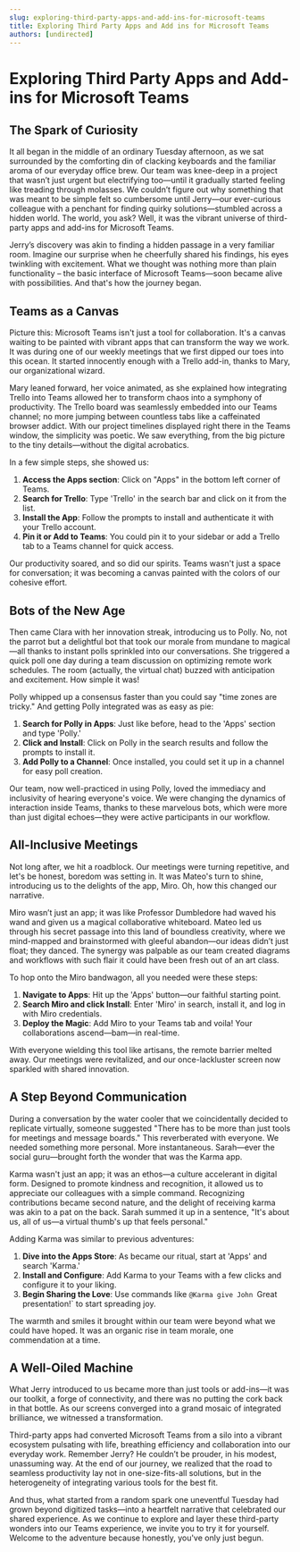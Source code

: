 ```yaml
---
slug: exploring-third-party-apps-and-add-ins-for-microsoft-teams
title: Exploring Third Party Apps and Add ins for Microsoft Teams
authors: [undirected]
---
```



# Exploring Third Party Apps and Add-ins for Microsoft Teams

## The Spark of Curiosity

It all began in the middle of an ordinary Tuesday afternoon, as we sat surrounded by the comforting din of clacking keyboards and the familiar aroma of our everyday office brew. Our team was knee-deep in a project that wasn’t just urgent but electrifying too—until it gradually started feeling like treading through molasses. We couldn’t figure out why something that was meant to be simple felt so cumbersome until Jerry—our ever-curious colleague with a penchant for finding quirky solutions—stumbled across a hidden world. The world, you ask? Well, it was the vibrant universe of third-party apps and add-ins for Microsoft Teams.

Jerry’s discovery was akin to finding a hidden passage in a very familiar room. Imagine our surprise when he cheerfully shared his findings, his eyes twinkling with excitement. What we thought was nothing more than plain functionality – the basic interface of Microsoft Teams—soon became alive with possibilities. And that's how the journey began.

## Teams as a Canvas

Picture this: Microsoft Teams isn't just a tool for collaboration. It's a canvas waiting to be painted with vibrant apps that can transform the way we work. It was during one of our weekly meetings that we first dipped our toes into this ocean. It started innocently enough with a Trello add-in, thanks to Mary, our organizational wizard.

Mary leaned forward, her voice animated, as she explained how integrating Trello into Teams allowed her to transform chaos into a symphony of productivity. The Trello board was seamlessly embedded into our Teams channel; no more jumping between countless tabs like a caffeinated browser addict. With our project timelines displayed right there in the Teams window, the simplicity was poetic. We saw everything, from the big picture to the tiny details—without the digital acrobatics.

In a few simple steps, she showed us:

1. **Access the Apps section**: Click on "Apps" in the bottom left corner of Teams.
2. **Search for Trello**: Type 'Trello' in the search bar and click on it from the list.
3. **Install the App**: Follow the prompts to install and authenticate it with your Trello account.
4. **Pin it or Add to Teams**: You could pin it to your sidebar or add a Trello tab to a Teams channel for quick access.

Our productivity soared, and so did our spirits. Teams wasn't just a space for conversation; it was becoming a canvas painted with the colors of our cohesive effort.

## Bots of the New Age

Then came Clara with her innovation streak, introducing us to Polly. No, not the parrot but a delightful bot that took our morale from mundane to magical—all thanks to instant polls sprinkled into our conversations. She triggered a quick poll one day during a team discussion on optimizing remote work schedules. The room (actually, the virtual chat) buzzed with anticipation and excitement. How simple it was!

Polly whipped up a consensus faster than you could say "time zones are tricky." And getting Polly integrated was as easy as pie:

1. **Search for Polly in Apps**: Just like before, head to the 'Apps' section and type 'Polly.'
2. **Click and Install**: Click on Polly in the search results and follow the prompts to install it.
3. **Add Polly to a Channel**: Once installed, you could set it up in a channel for easy poll creation.

Our team, now well-practiced in using Polly, loved the immediacy and inclusivity of hearing everyone's voice. We were changing the dynamics of interaction inside Teams, thanks to these marvelous bots, which were more than just digital echoes—they were active participants in our workflow.

## All-Inclusive Meetings

Not long after, we hit a roadblock. Our meetings were turning repetitive, and let's be honest, boredom was setting in. It was Mateo's turn to shine, introducing us to the delights of the app, Miro. Oh, how this changed our narrative.

Miro wasn’t just an app; it was like Professor Dumbledore had waved his wand and given us a magical collaborative whiteboard. Mateo led us through his secret passage into this land of boundless creativity, where we mind-mapped and brainstormed with gleeful abandon—our ideas didn’t just float; they danced. The synergy was palpable as our team created diagrams and workflows with such flair it could have been fresh out of an art class.

To hop onto the Miro bandwagon, all you needed were these steps:

1. **Navigate to Apps**: Hit up the 'Apps' button—our faithful starting point.
2. **Search Miro and click Install**: Enter 'Miro' in search, install it, and log in with Miro credentials.
3. **Deploy the Magic**: Add Miro to your Teams tab and voila! Your collaborations ascend—bam—in real-time.

With everyone wielding this tool like artisans, the remote barrier melted away. Our meetings were revitalized, and our once-lackluster screen now sparkled with shared innovation.

## A Step Beyond Communication

During a conversation by the water cooler that we coincidentally decided to replicate virtually, someone suggested "There has to be more than just tools for meetings and message boards." This reverberated with everyone. We needed something more personal. More instantaneous. Sarah—ever the social guru—brought forth the wonder that was the Karma app.

Karma wasn't just an app; it was an ethos—a culture accelerant in digital form. Designed to promote kindness and recognition, it allowed us to appreciate our colleagues with a simple command. Recognizing contributions became second nature, and the delight of receiving karma was akin to a pat on the back. Sarah summed it up in a sentence, "It's about us, all of us—a virtual thumb's up that feels personal."

Adding Karma was similar to previous adventures:

1. **Dive into the Apps Store**: As became our ritual, start at 'Apps' and search 'Karma.'
2. **Install and Configure**: Add Karma to your Teams with a few clicks and configure it to your liking.
3. **Begin Sharing the Love**: Use commands like `@Karma give John `Great presentation!` to start spreading joy.

The warmth and smiles it brought within our team were beyond what we could have hoped. It was an organic rise in team morale, one commendation at a time.

## A Well-Oiled Machine

What Jerry introduced to us became more than just tools or add-ins—it was our toolkit, a forge of connectivity, and there was no putting the cork back in that bottle. As our screens converged into a grand mosaic of integrated brilliance, we witnessed a transformation.

Third-party apps had converted Microsoft Teams from a silo into a vibrant ecosystem pulsating with life, breathing efficiency and collaboration into our everyday work. Remember Jerry? He couldn’t be prouder, in his modest, unassuming way. At the end of our journey, we realized that the road to seamless productivity lay not in one-size-fits-all solutions, but in the heterogeneity of integrating various tools for the best fit.

And thus, what started from a random spark one uneventful Tuesday had grown beyond digitized tasks—into a heartfelt narrative that celebrated our shared experience. As we continue to explore and layer these third-party wonders into our Teams experience, we invite you to try it for yourself. Welcome to the adventure because honestly, you've only just begun.